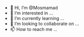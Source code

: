 - 👋 Hi, I’m @Mosmamad
- 👀 I’m interested in ...
- 🌱 I’m currently learning ...
- 💞️ I’m looking to collaborate on ...
- 📫 How to reach me ...

<!---
Mosmamad/Mosmamad is a ✨ special ✨ repository because its `README.md` (this file) appears on your GitHub profile.
--->
